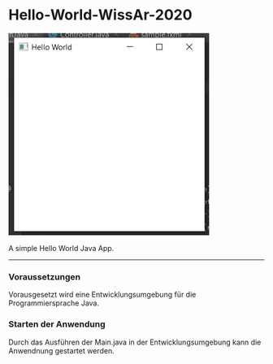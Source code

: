 # Hello-World-WissAr-2020
 
![Hello World](image.png)
 
A simple Hello World Java App.

---

### Voraussetzungen
Vorausgesetzt wird eine Entwicklungsumgebung für die Programmiersprache Java.

### Starten der Anwendung
Durch das Ausführen der Main.java in der Entwicklungsumgebung kann die Anwendnung gestartet werden.
